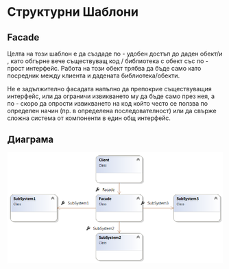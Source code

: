 # Структурни Шаблони

## Facade

Целта на този шаблон е да създаде по - удобен достъп до даден обект/и , като обгърне вече съществуващ код / библиотека с обект със по - прост интерфейс. Работа на този обект трябва да бъде само като посредник между клиента и дадената библиотека/обекти. 

Не е задължително фасадата напълно да препокрие съществуващия интерфейс, или да ограничи извикването му да бъде само през нея, а по - скоро да опрости извикването на код който често се ползва по определен начин (пр. в определена последователност) или да свърже сложна система от компоненти в един общ интерфейс.

## Диаграма

![alt text](./facade-diag.png "Facade")